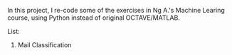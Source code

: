In this project, I re-code some of the exercises in Ng A.'s Machine Learing course, using Python instead of original OCTAVE/MATLAB.

List:
1. Mail Classification
